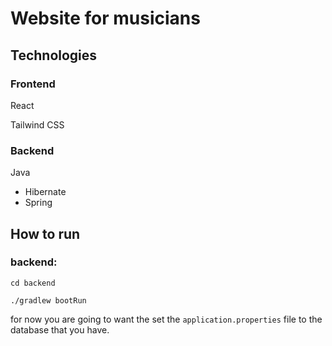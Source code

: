 # Website for musicians

## Technologies

### Frontend

React

Tailwind CSS

### Backend

Java
- Hibernate
- Spring

## How to run

### backend:

```cd backend```

```./gradlew bootRun```


for now you are going to want the set the ```application.properties``` file to
the database that you have.
